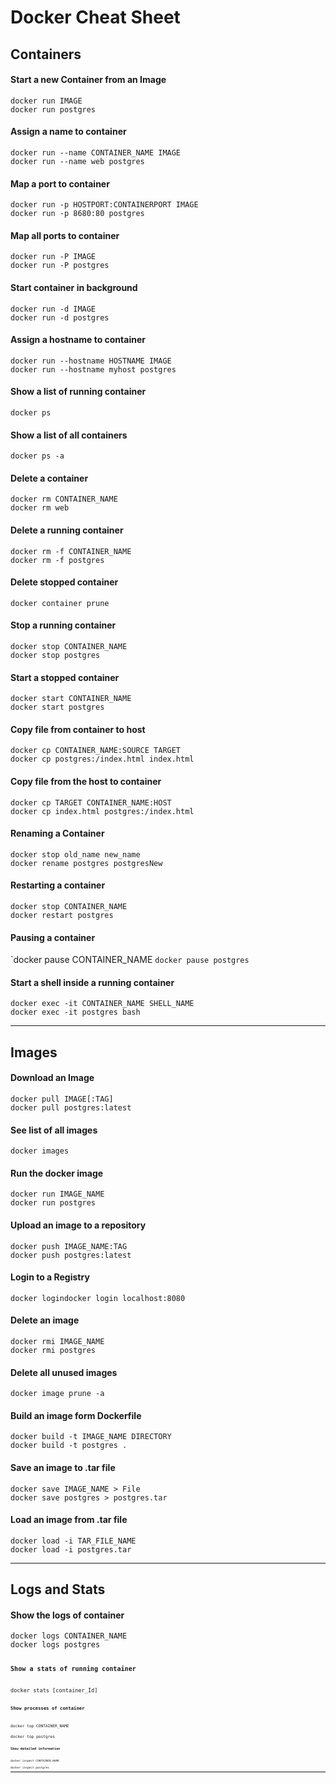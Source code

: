 <h1>Docker Cheat Sheet</h1>

<h2>Containers</h2>

<h4>Start a new Container from an Image</h4>
<code>docker run IMAGE</code> <br>
<code>docker run postgres</code>

<h4>Assign a name to container</h4>
<code>docker run --name CONTAINER_NAME IMAGE</code> <br>
<code>docker run --name web postgres</code>


<h4>Map a port to container</h4>
<code>docker run -p HOSTPORT:CONTAINERPORT IMAGE</code> <br>
<code>docker run -p 8680:80 postgres</code>


<h4>Map all ports to container</h4>
<code>docker run -P IMAGE</code> <br>
<code>docker run -P postgres</code>

<h4>Start container in background</h4>
<code>docker run -d IMAGE</code> <br>
<code>docker run -d postgres</code>

<h4>Assign a hostname to container</h4>
<code>docker run --hostname HOSTNAME IMAGE</code> <br>
<code>docker run --hostname myhost postgres</code>

<h4>Show a list of running container</h4>
<code>docker ps</code>

<h4>Show a list of all containers</h4>
<code>docker ps -a</code>

<h4>Delete a container</h4>
<code>docker rm CONTAINER_NAME</code> <br>
<code>docker rm web</code>

<h4>Delete a running container</h4>
<code>docker rm -f CONTAINER_NAME</code> <br>
<code>docker rm -f postgres</code>

<h4>Delete stopped container</h4>
<code>docker container prune</code>

<h4>Stop a running container</h4>
<code>docker stop CONTAINER_NAME</code> <br>
<code>docker stop postgres</code>

<h4>Start a stopped container</h4>
<code>docker start CONTAINER_NAME</code> <br>
<code>docker start postgres</code>

<h4>Copy file from container to host</h4>
<code>docker cp CONTAINER_NAME:SOURCE TARGET</code> <br>
<code>docker cp postgres:/index.html index.html</code>

<h4>Copy file from the host to container</h4>
<code>docker cp TARGET CONTAINER_NAME:HOST</code> <br>
<code>docker cp index.html postgres:/index.html</code>

<h4>Renaming a Container</h4>
<code>docker stop old_name new_name</code> <br>
<code>docker rename postgres postgresNew</code>

<h4>Restarting a container</h4>
<code>docker stop CONTAINER_NAME</code> <br>
<code>docker restart postgres</code>

<h4>Pausing a container</h4>
`docker pause CONTAINER_NAME</code>
<code>docker pause postgres</code>

<h4>Start a shell inside a running container</h4>
<code>docker exec -it CONTAINER_NAME SHELL_NAME</code> <br>
<code>docker exec -it postgres bash</code>
<hr>

<h2>Images</h2>

<h4>Download an Image</h4>
<code>docker pull IMAGE[:TAG] </code> <br>
<code>docker pull postgres:latest</code>

<h4>See list of all images</h4>
<code>docker images </code>

<h4>Run the docker image</h4>
<code>docker run IMAGE_NAME </code> <br>
<code>docker run postgres</code>

<h4>Upload an image to a repository</h4>
<code>docker push IMAGE_NAME:TAG </code> <br>
<code>docker push postgres:latest</code>

<h4>Login to a Registry</h4>
<code>docker logindocker login localhost:8080 </code>

<h4>Delete an image</h4>
<code>docker rmi IMAGE_NAME </code> <br>
<code>docker rmi postgres</code>

<h4>Delete all unused images</h4>
<code>docker image prune -a </code>

<h4>Build an image form Dockerfile</h4>
<code>docker build -t IMAGE_NAME DIRECTORY </code> <br>
<code>docker build -t postgres .</code>

<h4>Save an image to .tar file</h4>
<code>docker save IMAGE_NAME > File </code> <br>
<code>docker save postgres > postgres.tar</code>

<h4>Load an image from .tar file</h4>
<code>docker load -i TAR_FILE_NAME </code> <br>
<code>docker load -i postgres.tar</code>
<hr>

<h2>Logs and Stats</h2>

<h4>Show the logs of container</h4>
<code>docker logs CONTAINER_NAME </code> <br>
<code>docker logs postgres<code>

<h4>Show a stats of running container</h4>
<code>docker stats [container_Id]<code>

<h4>Show processes of container</h4>
<code>docker top CONTAINER_NAME </code> <br>
<code>docker top postgres<code>

<h4>Show detailed information</h4>
<code>docker inspect CONTAINER_NAME </code> <br>
<code>docker inspect postgres <code>
<hr>

